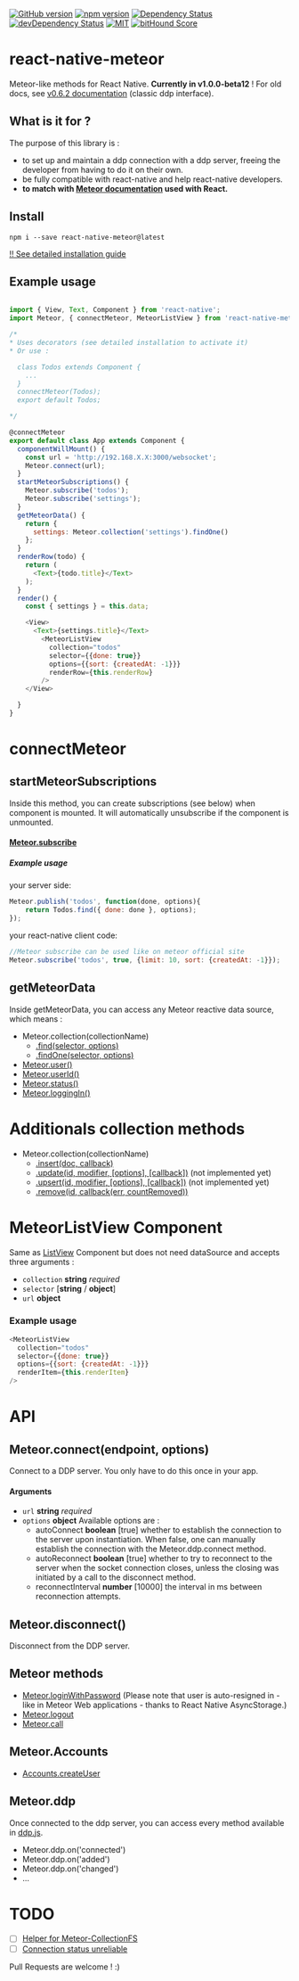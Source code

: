 [![GitHub version](https://badge.fury.io/gh/inProgress-team%2Freact-native-meteor.svg)](https://badge.fury.io/gh/inProgress-team%2Freact-native-meteor)
[![npm version](https://badge.fury.io/js/react-native-meteor.svg)](http://badge.fury.io/js/react-native-meteor)
[![Dependency Status](https://david-dm.org/inProgress-team/react-native-meteor.svg)](https://david-dm.org/inProgress-team/react-native-meteor)
[![devDependency Status](https://david-dm.org/inProgress-team/react-native-meteor/dev-status.svg)](https://david-dm.org/inProgress-team/react-native-meteor#info=devDependencies)
[![MIT][license-badge]][license]
[![bitHound Score][bithound-badge]][bithound]

[bithound-badge]: https://www.bithound.io/github/inProgress-Team/react-native-meteor/badges/score.svg
[bithound]: https://www.bithound.io/github/inProgress-Team/react-native-meteor
[license-badge]: https://img.shields.io/dub/l/vibe-d.svg
[license]: https://github.com/inProgress-team/react-native-meteor/blob/master/LICENSE

# react-native-meteor

Meteor-like methods for React Native. **Currently in v1.0.0-beta12** ! For old docs, see [v0.6.2 documentation](https://github.com/inProgress-team/react-native-meteor/tree/0.6.2) (classic ddp interface).

## What is it for ?

The purpose of this library is :
* to set up and maintain a ddp connection with a ddp server, freeing the developer from having to do it on their own.
* be fully compatible with react-native and help react-native developers.
* **to match with [Meteor documentation](http://docs.meteor.com/) used with React.**

## Install

    npm i --save react-native-meteor@latest

[!! See detailed installation guide](https://github.com/inProgress-team/react-native-meteor/blob/master/docs/Install.md)

## Example usage

```javascript

import { View, Text, Component } from 'react-native';
import Meteor, { connectMeteor, MeteorListView } from 'react-native-meteor';

/*
* Uses decorators (see detailed installation to activate it)
* Or use :

  class Todos extends Component {
    ...
  }
  connectMeteor(Todos);
  export default Todos;

*/

@connectMeteor
export default class App extends Component {
  componentWillMount() {
    const url = 'http://192.168.X.X:3000/websocket';
    Meteor.connect(url);
  }
  startMeteorSubscriptions() {
    Meteor.subscribe('todos');
    Meteor.subscribe('settings');
  }
  getMeteorData() {
    return {
      settings: Meteor.collection('settings').findOne()
    };
  }
  renderRow(todo) {
    return (
      <Text>{todo.title}</Text>
    );
  }
  render() {
    const { settings } = this.data;

    <View>
      <Text>{settings.title}</Text>
        <MeteorListView
          collection="todos"
          selector={{done: true}}
          options={{sort: {createdAt: -1}}}
          renderRow={this.renderRow}
        />
    </View>

  }
}
```

# connectMeteor

## startMeteorSubscriptions

Inside this method, you can create subscriptions (see below) when component is mounted. It will automatically unsubscribe if the component is unmounted.

#### [Meteor.subscribe](http://docs.meteor.com/#/full/meteor_subscribe)
##### Example usage

your server side:
```javascript
Meteor.publish('todos', function(done, options){
    return Todos.find({ done: done }, options);
});
```

your react-native client code:
```javascript
//Meteor subscribe can be used like on meteor official site
Meteor.subscribe('todos', true, {limit: 10, sort: {createdAt: -1}});
```


## getMeteorData

Inside getMeteorData, you can access any Meteor reactive data source, which means :

* Meteor.collection(collectionName)
  * [.find(selector, options)](http://docs.meteor.com/#/full/find)
  * [.findOne(selector, options)](http://docs.meteor.com/#/full/findone)
* [Meteor.user()](http://docs.meteor.com/#/full/meteor_user)
* [Meteor.userId()](http://docs.meteor.com/#/full/meteor_userid)
* [Meteor.status()](http://docs.meteor.com/#/full/meteor_status)
* [Meteor.loggingIn()](http://docs.meteor.com/#/full/meteor_loggingin)

# Additionals collection methods

* Meteor.collection(collectionName)
  * [.insert(doc, callback)](http://docs.meteor.com/#/full/insert)
  * [.update(id, modifier, [options], [callback])](http://docs.meteor.com/#/full/update) (not implemented yet)
  * [.upsert(id, modifier, [options], [callback])](http://docs.meteor.com/#/full/upsert) (not implemented yet)
  * [.remove(id, callback(err, countRemoved))](http://docs.meteor.com/#/full/remove)

# MeteorListView Component

Same as [ListView](https://facebook.github.io/react-native/docs/listview.html) Component but does not need dataSource and accepts three arguments :

- `collection` **string** *required*
- `selector` [**string** / **object**]
- `url` **object**

### Example usage

```javascript
<MeteorListView
  collection="todos"
  selector={{done: true}}
  options={{sort: {createdAt: -1}}}
  renderItem={this.renderItem}
/>
```

# API

## Meteor.connect(endpoint, options)

Connect to a DDP server. You only have to do this once in your app.

#### Arguments

- `url` **string** *required*
- `options` **object** Available options are :
  - autoConnect **boolean** [true] whether to establish the connection to the server upon instantiation. When false, one can manually establish the connection with the Meteor.ddp.connect method.
  - autoReconnect **boolean** [true] whether to try to reconnect to the server when the socket connection closes, unless the closing was initiated by a call to the disconnect method.
  - reconnectInterval **number** [10000] the interval in ms between reconnection attempts.

## Meteor.disconnect()

Disconnect from the DDP server.

## Meteor methods

* [Meteor.loginWithPassword](http://docs.meteor.com/#/full/meteor_loginwithpassword) (Please note that user is auto-resigned in - like in Meteor Web applications - thanks to React Native AsyncStorage.)
* [Meteor.logout](http://docs.meteor.com/#/full/meteor_logout)
* [Meteor.call](http://docs.meteor.com/#/full/meteor_call)

## Meteor.Accounts

* [Accounts.createUser](http://docs.meteor.com/#/full/accounts_createuser)

## Meteor.ddp

Once connected to the ddp server, you can access every method available in [ddp.js](https://github.com/mondora/ddp.js/).
* Meteor.ddp.on('connected')
* Meteor.ddp.on('added')
* Meteor.ddp.on('changed')
* ...

# TODO

- [ ] [Helper for Meteor-CollectionFS](https://github.com/inProgress-team/react-native-meteor/issues/18)
- [ ] [Connection status unreliable](https://github.com/inProgress-team/react-native-meteor/issues/16)

Pull Requests are welcome ! :)
